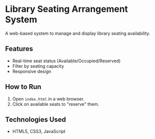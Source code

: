# Library Seating Arrangement System

A web-based system to manage and display library seating availability.

## Features
- Real-time seat status (Available/Occupied/Reserved)
- Filter by seating capacity
- Responsive design

## How to Run
1. Open `index.html` in a web browser.
2. Click on available seats to "reserve" them.

## Technologies Used
- HTML5, CSS3, JavaScript
